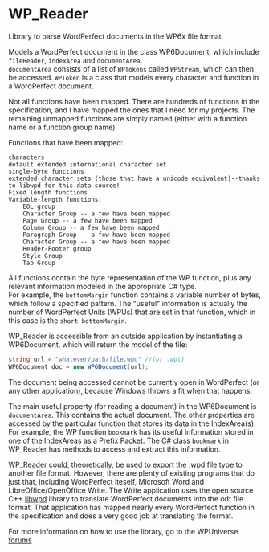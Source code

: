 # WP_Reader
Library to parse WordPerfect documents in the WP6x file format.

Models a WordPerfect document in the class WP6Document, which include `fileHeader`, `indexArea` and `documentArea`.  
`documentArea` consists of a list of `WPTokens` called `WPStream`, which can then be accessed.
`WPToken` is a class that models every character and function in a WordPerfect document.

Not all functions have been mapped.  There are hundreds of functions in the specification, and I have mapped the ones that I need for my projects.  The remaining unmapped functions are simply named (either with a function name or a function group name).

Functions that have been mapped:

    characters
    default extended international character set
    single-byte functions
    extended character sets (those that have a unicode equivalent)--thanks to libwpd for this data source!
    Fixed length functions
    Variable-length functions:
        EOL group
        Character Group -- a few have been mapped
        Page Group -- a few have been mapped
        Column Group -- a few have been mapped
        Paragraph Group -- a few have been mapped
        Character Group -- a few have been mapped
        Header-Footer group
        Style Group
        Tab Group
    
    
All functions contain the byte representation of the WP function, plus any relevant information modeled in the appropriate C# type.  
For example, the `bottomMargin` function contains a variable number of bytes, which follow a specified pattern.  The "useful" information is actually the number of WordPerfect Units (WPUs) that are set in that function, which in this case is the `short bottomMargin`.  

WP_Reader is accessible from an outside application by instantiating a WP6Document, which will return the model of the file:

```C#
string url = "whatever/path/file.wpd" //(or .wpt)
WP6Document doc = new WP6Document(url);
```
 
The document being accessed cannot be currently open in WordPerfect (or any other application), because Windows throws a fit when that happens.

The main useful property (for reading a document) in the WP6Document is `documentArea`.  This contains the actual document.  The other properties are accessed by the particular function that stores its data in the IndexArea(s).  For example, the WP function `bookmark` has its useful information stored in one of the IndexAreas as a Prefix Packet.   The C# class `bookmark` in WP_Reader has methods to access and extract this information.

WP_Reader could, theoretically, be used to export the .wpd file type to another file format.  However, there are plenty of existing programs that do just that, including WordPerfect iteself, Microsoft Word and LibreOffice/OpenOffice Write.  The Write application uses the open source C++ [libwpd](http://libwpd.sourceforge.net/) library to translate WordPerfect documents into the odt file format.  That application has mapped nearly every WordPerfect function in the specification and does a very good job at translating the format.  

For more information on how to use the library, go to the WPUniverse [forums](http://www.wpuniverse.com/vb/showthread.php?37525-WP_Reader-A-C-Library-to-Model-a-WordPerfect-File)

    
